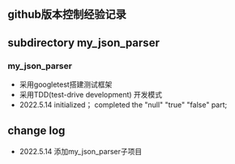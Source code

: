 ## github版本控制经验记录

## subdirectory my_json_parser

### my_json_parser
- 采用googletest搭建测试框架
- 采用TDD(test-drive development) 开发模式
- 2022.5.14 
  initialized；
  completed the "null" "true" "false" part;
  
## change log
- 2022.5.14 添加my_json_parser子项目
